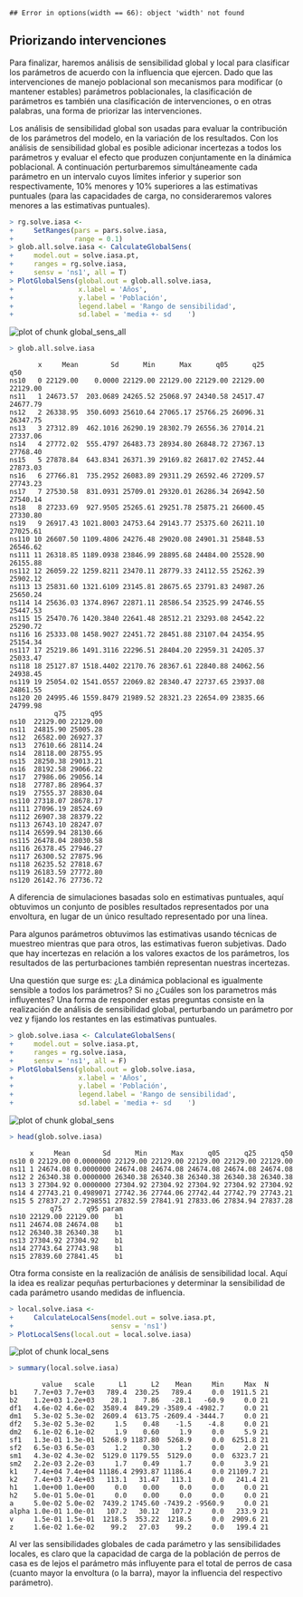 
```
## Error in options(width == 66): object 'width' not found
```





## Priorizando intervenciones

Para finalizar, haremos análisis de sensibilidad global y local para clasificar los parámetros de acuerdo con la influencia que ejercen. Dado que las intervenciones de manejo poblacional son mecanismos para modificar (o mantener estables) parámetros poblacionales, la clasificación de parámetros es también una clasificación de intervenciones, o en otras palabras, una forma de priorizar las intervenciones.

Los análisis de sensibilidad global son usadas para evaluar la contribución de los parámetros del modelo, en la variación de los resultados. Con los análisis de sensibilidad global es posible adicionar incertezas a todos los parámetros y evaluar el efecto que produzen conjuntamente en la dinámica poblacional. A continuación perturbaremos simultáneamente cada parámetro en un intervalo cuyos límites inferior y superior son respectivamente, 10% menores y 10% superiores a las estimativas puntuales (para las capacidades de carga, no consideraremos valores menores a las estimativas puntuales).


```r
> rg.solve.iasa <-
+     SetRanges(pars = pars.solve.iasa,
+               range = 0.1)
> glob.all.solve.iasa <- CalculateGlobalSens(
+     model.out = solve.iasa.pt,
+     ranges = rg.solve.iasa,
+     sensv = 'ns1', all = T)
> PlotGlobalSens(global.out = glob.all.solve.iasa,
+                x.label = 'Años',
+                y.label = 'Población',
+                legend.label = 'Rango de sensibilidad',
+                sd.label = 'media +- sd    ')
```

![plot of chunk global_sens_all](figures/global_sens_all-1.png) 

```r
> glob.all.solve.iasa
```

```
       x     Mean        Sd      Min      Max      q05      q25      q50
ns10   0 22129.00    0.0000 22129.00 22129.00 22129.00 22129.00 22129.00
ns11   1 24673.57  203.0689 24265.52 25068.97 24340.58 24517.47 24677.79
ns12   2 26338.95  350.6093 25610.64 27065.17 25766.25 26096.31 26347.75
ns13   3 27312.89  462.1016 26290.19 28302.79 26556.36 27014.21 27337.06
ns14   4 27772.02  555.4797 26483.73 28934.80 26848.72 27367.13 27768.40
ns15   5 27878.84  643.8341 26371.39 29169.82 26817.02 27452.44 27873.03
ns16   6 27766.81  735.2952 26083.89 29311.29 26592.46 27209.57 27743.23
ns17   7 27530.58  831.0931 25709.01 29320.01 26286.34 26942.50 27540.14
ns18   8 27233.69  927.9505 25265.61 29251.78 25875.21 26600.45 27330.80
ns19   9 26917.43 1021.8003 24753.64 29143.77 25375.60 26211.10 27025.61
ns110 10 26607.50 1109.4806 24276.48 29020.08 24901.31 25848.53 26546.62
ns111 11 26318.85 1189.0938 23846.99 28895.68 24484.00 25528.90 26155.88
ns112 12 26059.22 1259.8211 23470.11 28779.33 24112.55 25262.39 25902.12
ns113 13 25831.60 1321.6109 23145.81 28675.65 23791.83 24987.26 25650.24
ns114 14 25636.03 1374.8967 22871.11 28586.54 23525.99 24746.55 25447.53
ns115 15 25470.76 1420.3840 22641.48 28512.21 23293.08 24542.22 25290.72
ns116 16 25333.08 1458.9027 22451.72 28451.88 23107.04 24354.95 25154.34
ns117 17 25219.86 1491.3116 22296.51 28404.20 22959.31 24205.37 25033.47
ns118 18 25127.87 1518.4402 22170.76 28367.61 22840.88 24062.56 24938.45
ns119 19 25054.02 1541.0557 22069.82 28340.47 22737.65 23937.08 24861.55
ns120 20 24995.46 1559.8479 21989.52 28321.23 22654.09 23835.66 24799.98
           q75      q95
ns10  22129.00 22129.00
ns11  24815.90 25005.28
ns12  26582.00 26927.37
ns13  27610.66 28114.24
ns14  28118.00 28755.95
ns15  28250.38 29013.21
ns16  28192.58 29066.22
ns17  27986.06 29056.14
ns18  27787.86 28964.37
ns19  27555.37 28830.04
ns110 27318.07 28678.17
ns111 27096.19 28524.69
ns112 26907.38 28379.22
ns113 26743.10 28247.07
ns114 26599.94 28130.66
ns115 26478.04 28030.58
ns116 26378.45 27946.27
ns117 26300.52 27875.96
ns118 26235.52 27818.67
ns119 26183.59 27772.80
ns120 26142.76 27736.72
```

A diferencia de simulaciones basadas solo en estimativas puntuales, aquí obtuvimos un conjunto de posibles resultados representados por una envoltura, en lugar de un único resultado representado por una línea.  

Para algunos parámetros obtuvimos las estimativas usando técnicas de muestreo mientras que para otros, las estimativas fueron subjetivas. Dado que hay incertezas en relación a los valores exactos de los parámetros, los resultados de las perturbaciones también representan nuestras incertezas.  

Una questión que surge es: ¿La dinámica poblacional es igualmente sensible a todos los parámetros? Si no ¿Cuáles son los parametros más influyentes? Una forma de responder estas preguntas consiste en la realización de análisis de sensibilidad global, perturbando un parámetro por vez y fijando los restantes en las estimativas puntuales.


```r
> glob.solve.iasa <- CalculateGlobalSens(
+     model.out = solve.iasa.pt,
+     ranges = rg.solve.iasa,
+     sensv = 'ns1', all = F)
> PlotGlobalSens(global.out = glob.solve.iasa,
+                x.label = 'Años',
+                y.label = 'Población',
+                legend.label = 'Rango de sensibilidad',
+                sd.label = 'media +- sd    ')
```

![plot of chunk global_sens](figures/global_sens-1.png) 

```r
> head(glob.solve.iasa)
```

```
     x     Mean        Sd      Min      Max      q05      q25      q50
ns10 0 22129.00 0.0000000 22129.00 22129.00 22129.00 22129.00 22129.00
ns11 1 24674.08 0.0000000 24674.08 24674.08 24674.08 24674.08 24674.08
ns12 2 26340.38 0.0000000 26340.38 26340.38 26340.38 26340.38 26340.38
ns13 3 27304.92 0.0000000 27304.92 27304.92 27304.92 27304.92 27304.92
ns14 4 27743.21 0.4989071 27742.36 27744.06 27742.44 27742.79 27743.21
ns15 5 27837.27 2.7298551 27832.59 27841.91 27833.06 27834.94 27837.28
          q75      q95 param
ns10 22129.00 22129.00    b1
ns11 24674.08 24674.08    b1
ns12 26340.38 26340.38    b1
ns13 27304.92 27304.92    b1
ns14 27743.64 27743.98    b1
ns15 27839.60 27841.45    b1
```

Otra forma consiste en la realización de análisis de sensibilidad local. Aquí la idea es realizar pequñas perturbaciones y determinar la sensibilidad de cada parámetro usando medidas de influencia.


```r
> local.solve.iasa <-
+     CalculateLocalSens(model.out = solve.iasa.pt,
+                        sensv = 'ns1')
> PlotLocalSens(local.out = local.solve.iasa)
```

![plot of chunk local_sens](figures/local_sens-1.png) 

```r
> summary(local.solve.iasa)
```

```
        value   scale      L1      L2    Mean     Min     Max  N
b1    7.7e+03 7.7e+03   789.4  230.25   789.4     0.0  1911.5 21
b2    1.2e+03 1.2e+03    28.1    7.86   -28.1   -60.9     0.0 21
df1   4.6e-02 4.6e-02  3589.4  849.29 -3589.4 -4982.7     0.0 21
dm1   5.3e-02 5.3e-02  2609.4  613.75 -2609.4 -3444.7     0.0 21
df2   5.3e-02 5.3e-02     1.5    0.48    -1.5    -4.8     0.0 21
dm2   6.1e-02 6.1e-02     1.9    0.60     1.9     0.0     5.9 21
sf1   1.3e-01 1.3e-01  5268.9 1187.80  5268.9     0.0  6251.8 21
sf2   6.5e-03 6.5e-03     1.2    0.30     1.2     0.0     2.0 21
sm1   4.3e-02 4.3e-02  5129.0 1179.55  5129.0     0.0  6323.7 21
sm2   2.2e-03 2.2e-03     1.7    0.49     1.7     0.0     3.9 21
k1    7.4e+04 7.4e+04 11186.4 2993.87 11186.4     0.0 21109.7 21
k2    7.4e+03 7.4e+03   113.1   31.47   113.1     0.0   241.4 21
h1    1.0e+00 1.0e+00     0.0    0.00     0.0     0.0     0.0 21
h2    5.0e-01 5.0e-01     0.0    0.00     0.0     0.0     0.0 21
a     5.0e-02 5.0e-02  7439.2 1745.60 -7439.2 -9560.9     0.0 21
alpha 1.0e-01 1.0e-01   107.2   30.12   107.2     0.0   233.9 21
v     1.5e-01 1.5e-01  1218.5  353.22  1218.5     0.0  2909.6 21
z     1.6e-02 1.6e-02    99.2   27.03    99.2     0.0   199.4 21
```

Al ver las sensibilidades globales de cada parámetro y las sensibilidades locales, es claro que la capacidad de carga de la población de perros de casa es de lejos el parámetro más influyente para el total de perros de casa (cuanto mayor la envoltura (o la barra), mayor la influencia del respectivo parámetro).
